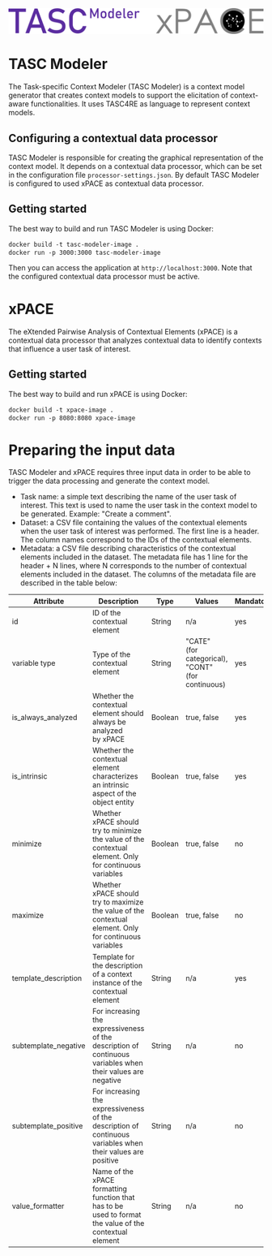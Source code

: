 ![TASC Modeler and xPACE logos](tasc-modeler-xpace.svg)

# TASC Modeler

The Task-specific Context Modeler (TASC  Modeler) is a context model generator that creates context models to support the elicitation of context-aware functionalities. It uses TASC4RE as language to represent context models.

## Configuring a contextual data processor

TASC Modeler is responsible for creating the graphical representation of the context model. It depends on a contextual data processor, which can be set in the configuration file `processor-settings.json`. By default TASC Modeler is configured to used xPACE as contextual data processor.

## Getting started

The best way to build and run TASC Modeler is using Docker:

```
docker build -t tasc-modeler-image .
docker run -p 3000:3000 tasc-modeler-image
```

Then you can access the application at `http://localhost:3000`. Note that the configured contextual data processor must be active.

# xPACE

The eXtended Pairwise Analysis of Contextual Elements (xPACE) is a contextual data processor that analyzes contextual data to identify contexts that influence a user task of interest.

## Getting started

The best way to build and run xPACE is using Docker:

```
docker build -t xpace-image .
docker run -p 8080:8080 xpace-image
```

# Preparing the input data

TASC Modeler and xPACE requires three input data in order to be able to trigger the data processing and generate the context model.

- Task name: a simple text describing the name of the user task of interest. This text is used to name the user task in the context model to be generated. Example: "Create a comment".
- Dataset: a CSV file containing the values of the contextual elements when the user task of interest was performed. The first line is a header. The column names correspond to the IDs of the contextual elements.
- Metadata: a CSV file describing characteristics of the contextual elements included in the dataset. The metadata file has 1 line for the header + N lines, where N corresponds to the number of contextual elements included in the dataset. The columns of the metadata file are described in the table below:

| Attribute            | Description                                                                                                    | Type    | Values                                                     | Mandatory |
|----------------------|----------------------------------------------------------------------------------------------------------------|---------|------------------------------------------------------------|-----------|
| id                   | ID of the contextual element                                                                                   | String  | n/a                                                        |    yes    |
| variable type        | Type of the contextual element                                                                                 | String  | "CATE"<br>(for categorical),<br>"CONT"<br>(for continuous) |    yes    |
| is_always_analyzed   | Whether the contextual element should always be analyzed<br>by xPACE                                           | Boolean | true, false                                                |    yes    |
| is_intrinsic         | Whether the contextual element characterizes an intrinsic<br>aspect of the object entity                       | Boolean | true, false                                                |    yes    |
| minimize             | Whether xPACE should try to minimize the value of the<br>contextual element. Only for continuous variables     | Boolean | true, false                                                |     no    |
| maximize             | Whether xPACE should try to maximize the value of the<br>contextual element. Only for continuous variables     | Boolean | true, false                                                |     no    |
| template_description | Template for the description of a context instance of the<br>contextual element                                | String  | n/a                                                        |    yes    |
| subtemplate_negative | For increasing the expressiveness of the description of<br>continuous variables when their values are negative | String  | n/a                                                        |     no    |
| subtemplate_positive | For increasing the expressiveness of the description of<br>continuous variables when their values are positive | String  | n/a                                                        |     no    |
| value_formatter      | Name of the xPACE formatting function that has to be<br>used to format the value of the contextual element     | String  | n/a                                                        |     no    |
